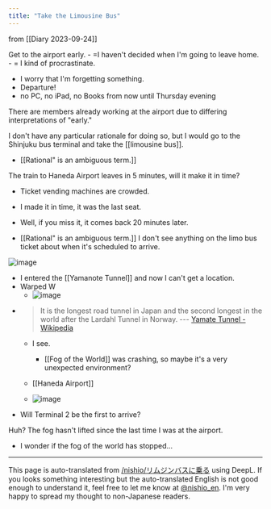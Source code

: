 ```yaml
---
title: "Take the Limousine Bus"
---
```


from  [[Diary 2023-09-24]]

Get to the airport early.
    - =I haven't decided when I'm going to leave home.
    - = I kind of procrastinate.
- I worry that I'm forgetting something.
- Departure!
- no PC, no iPad, no Books from now until Thursday evening

There are members already working at the airport due to differing interpretations of "early."

I don't have any particular rationale for doing so, but I would go to the Shinjuku bus terminal and take the [[limousine bus]].

- [[Rational" is an ambiguous term.]]

The train to Haneda Airport leaves in 5 minutes, will it make it in time?
- Ticket vending machines are crowded.
- I made it in time, it was the last seat.
- Well, if you miss it, it comes back 20 minutes later.

- [[Rational" is an ambiguous term.]]
I don't see anything on the limo bus ticket about when it's scheduled to arrive.

![image](https://gyazo.com/ee43dc9eb41b2e926c83ce80ba20f24b/thumb/1000)
- I entered the [[Yamanote Tunnel]] and now I can't get a location.
- Warped W
    - ![image](https://gyazo.com/37a10c911b95bcb72801c66fab4e7340/thumb/1000)
- > It is the longest road tunnel in Japan and the second longest in the world after the Lardahl Tunnel in Norway.  --- [Yamate Tunnel - Wikipedia](https://ja.wikipedia.org/wiki/山手トンネル)
    - I see.
        - [[Fog of the World]] was crashing, so maybe it's a very unexpected environment?

    - [[Haneda Airport]]
    - ![image](https://gyazo.com/507f8e332c9968b7ef5f761680f1c206/thumb/1000)
- Will Terminal 2 be the first to arrive?

Huh? The fog hasn't lifted since the last time I was at the airport.
- I wonder if the fog of the world has stopped...

---
This page is auto-translated from [/nishio/リムジンバスに乗る](https://scrapbox.io/nishio/リムジンバスに乗る) using DeepL. If you looks something interesting but the auto-translated English is not good enough to understand it, feel free to let me know at [@nishio_en](https://twitter.com/nishio_en). I'm very happy to spread my thought to non-Japanese readers.